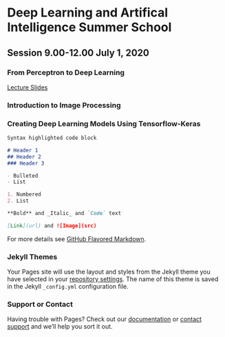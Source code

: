 # Deep Learning and Artifical Intelligence Summer School 

## Session 9.00-12.00 July 1, 2020
### From Perceptron to Deep Learning
[Lecture Slides](https://github.com/phonamnuaisuk/DLAI/1IntroDLAI3(July2020).pdf)
### Introduction to Image Processing

### Creating Deep Learning Models Using Tensorflow-Keras


```markdown
Syntax highlighted code block

# Header 1
## Header 2
### Header 3

- Bulleted
- List

1. Numbered
2. List

**Bold** and _Italic_ and `Code` text

[Link](url) and ![Image](src)
```

For more details see [GitHub Flavored Markdown](https://guides.github.com/features/mastering-markdown/).

### Jekyll Themes

Your Pages site will use the layout and styles from the Jekyll theme you have selected in your [repository settings](https://github.com/phonamnuaisuk/DLAI/settings). The name of this theme is saved in the Jekyll `_config.yml` configuration file.

### Support or Contact

Having trouble with Pages? Check out our [documentation](https://help.github.com/categories/github-pages-basics/) or [contact support](https://github.com/contact) and we’ll help you sort it out.
